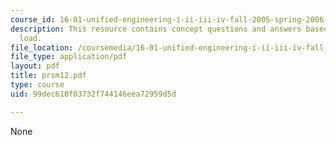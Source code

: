 ```yaml
---
course_id: 16-01-unified-engineering-i-ii-iii-iv-fall-2005-spring-2006
description: This resource contains concept questions and answers based on buckling
  load.
file_location: /coursemedia/16-01-unified-engineering-i-ii-iii-iv-fall-2005-spring-2006/99dec618f03732f744146eea72959d5d_prsm12.pdf
file_type: application/pdf
layout: pdf
title: prsm12.pdf
type: course
uid: 99dec618f03732f744146eea72959d5d

---
```

None